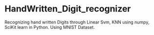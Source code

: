 # HandWritten_Digit_recognizer
Recognizing hand written Digits through Linear Svm, KNN using numpy, SciKit learn in Python.
Using MNIST Dataset.
